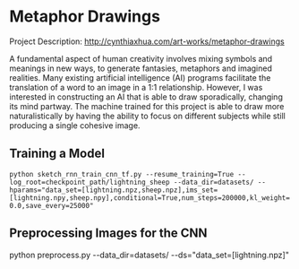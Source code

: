 # Metaphor Drawings

Project Description: http://cynthiaxhua.com/art-works/metaphor-drawings

A fundamental aspect of human creativity involves mixing symbols and meanings in new ways, to generate fantasies, metaphors and imagined realities. Many existing artificial intelligence (AI) programs facilitate the translation of a word to an image in a 1:1 relationship. However, I was interested in constructing an AI that is able to draw sporadically, changing its mind partway. The machine trained for this project is able to draw more naturalistically by having the ability to focus on different subjects while still producing a single cohesive image.

## Training a Model

`python sketch_rnn_train_cnn_tf.py --resume_training=True --log_root=checkpoint_path/lightning_sheep --data_dir=datasets/ --hparams="data_set=[lightning.npz,sheep.npz],ims_set=[lightning.npy,sheep.npy],conditional=True,num_steps=200000,kl_weight=0.0,save_every=25000"`

## Preprocessing Images for the CNN

python preprocess.py --data_dir=datasets/ --ds="data_set=[lightning.npz]"


